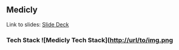 ## Medicly

Link to slides: [Slide Deck](https://www.figma.com/deck/VC09r6406UMwyWl3cCg1Pp/Mobile-Product-Review--Copy-?node-id=2-340&t=bUpJ3Xasq85Pa6kG-1&scaling=min-zoom&content-scaling=fixed&page-id=0%3A1)

### Tech Stack ![Medicly Tech Stack]([http://url/to/img.png](https://github.com/scrappydevs/medicly/blob/main/medicly%20tech%20stack.jpg])
